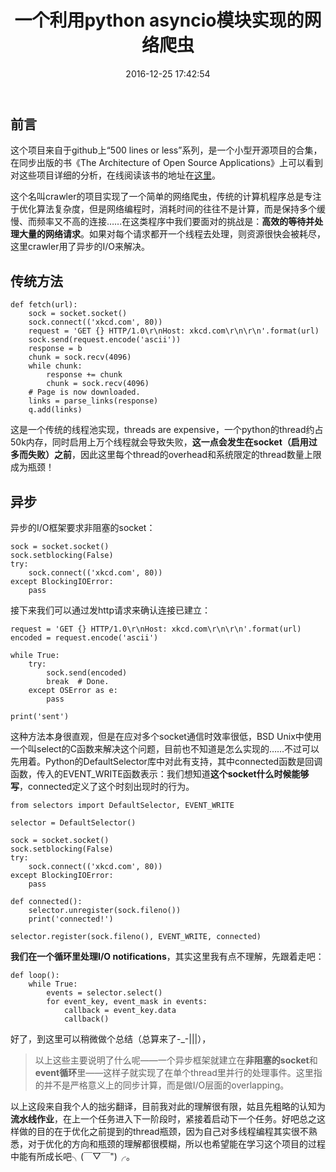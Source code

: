 ﻿---
layout: post
title: "一个利用python asyncio模块实现的网络爬虫"
date:   2016-12-25 17:42:54
categories: web-programming
tags: Python Crawler 500lines
excerpt: github.com/aosabook/500lines
---

## 前言

这个项目来自于github上“500 lines or less”系列，是一个小型开源项目的合集，在同步出版的书《The Architecture of Open Source Applications》上可以看到对这些项目详细的分析，在线阅读该书的地址在[这里](http://aosabook.org/en/index.html)。

这个名叫crawler的项目实现了一个简单的网络爬虫，传统的计算机程序总是专注于优化算法复杂度，但是网络编程时，消耗时间的往往不是计算，而是保持多个缓慢、而频率又不高的连接……在这类程序中我们要面对的挑战是：**高效的等待并处理大量的网络请求**。如果对每个请求都开一个线程去处理，则资源很快会被耗尽，这里crawler用了异步的I/O来解决。

## 传统方法
```
def fetch(url):
    sock = socket.socket()
    sock.connect(('xkcd.com', 80))
    request = 'GET {} HTTP/1.0\r\nHost: xkcd.com\r\n\r\n'.format(url)
    sock.send(request.encode('ascii'))
    response = b
    chunk = sock.recv(4096)
    while chunk:
        response += chunk
        chunk = sock.recv(4096)
    # Page is now downloaded.
    links = parse_links(response)
    q.add(links)
```
这是一个传统的线程池实现，threads are expensive，一个python的thread约占50k内存，同时启用上万个线程就会导致失败，**这一点会发生在socket（启用过多而失败）之前**，因此这里每个thread的overhead和系统限定的thread数量上限成为瓶颈！

## 异步

异步的I/O框架要求非阻塞的socket：
```
sock = socket.socket()
sock.setblocking(False)
try:
    sock.connect(('xkcd.com', 80))
except BlockingIOError:
    pass
```

接下来我们可以通过发http请求来确认连接已建立：
```
request = 'GET {} HTTP/1.0\r\nHost: xkcd.com\r\n\r\n'.format(url)
encoded = request.encode('ascii')

while True:
    try:
        sock.send(encoded)
        break  # Done.
    except OSError as e:
        pass

print('sent')
```

这种方法本身很直观，但是在应对多个socket通信时效率很低，BSD Unix中使用一个叫select的C函数来解决这个问题，目前也不知道是怎么实现的……不过可以先用着。Python的DefaultSelector库中对此有支持，其中connected函数是回调函数，传入的EVENT_WRITE函数表示：我们想知道**这个socket什么时候能够写**，connected定义了这个时刻出现时的行为。

```
from selectors import DefaultSelector, EVENT_WRITE

selector = DefaultSelector()

sock = socket.socket()
sock.setblocking(False)
try:
    sock.connect(('xkcd.com', 80))
except BlockingIOError:
    pass

def connected():
    selector.unregister(sock.fileno())
    print('connected!')

selector.register(sock.fileno(), EVENT_WRITE, connected)
```

**我们在一个循环里处理I/O notifications**，其实这里我有点不理解，先跟着走吧：
```
def loop():
    while True:
        events = selector.select()
        for event_key, event_mask in events:
            callback = event_key.data
            callback()
```

好了，到这里可以稍微做个总结（总算来了-_-|||），

>以上这些主要说明了什么呢——一个异步框架就建立在**非阻塞的socket**和**event循环**里——这样子就实现了在单个thread里并行的处理事件。这里指的并不是严格意义上的同步计算，而是做I/O层面的overlapping。

以上这段来自我个人的拙劣翻译，目前我对此的理解很有限，姑且先粗略的认知为**流水线作业**，在上一个任务进入下一阶段时，紧接着启动下一个任务。好吧总之这样做的目的在于优化之前提到的thread瓶颈，因为自己对多线程编程其实很不熟悉，对于优化的方向和瓶颈的理解都很模糊，所以也希望能在学习这个项目的过程中能有所成长吧╮(￣▽￣")╭。
